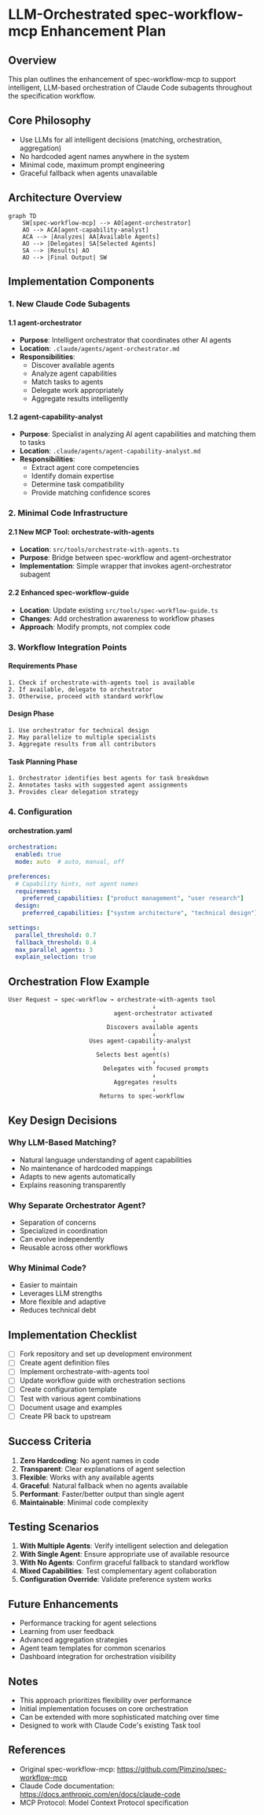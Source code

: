 # LLM-Orchestrated spec-workflow-mcp Enhancement Plan

## Overview
This plan outlines the enhancement of spec-workflow-mcp to support intelligent, LLM-based orchestration of Claude Code subagents throughout the specification workflow.

## Core Philosophy
- Use LLMs for all intelligent decisions (matching, orchestration, aggregation)
- No hardcoded agent names anywhere in the system
- Minimal code, maximum prompt engineering
- Graceful fallback when agents unavailable

## Architecture Overview

```mermaid
graph TD
    SW[spec-workflow-mcp] --> AO[agent-orchestrator]
    AO --> ACA[agent-capability-analyst]
    ACA --> |Analyzes| AA[Available Agents]
    AO --> |Delegates| SA[Selected Agents]
    SA --> |Results| AO
    AO --> |Final Output| SW
```

## Implementation Components

### 1. New Claude Code Subagents

#### 1.1 agent-orchestrator
- **Purpose**: Intelligent orchestrator that coordinates other AI agents
- **Location**: `.claude/agents/agent-orchestrator.md`
- **Responsibilities**:
  - Discover available agents
  - Analyze agent capabilities
  - Match tasks to agents
  - Delegate work appropriately
  - Aggregate results intelligently

#### 1.2 agent-capability-analyst
- **Purpose**: Specialist in analyzing AI agent capabilities and matching them to tasks
- **Location**: `.claude/agents/agent-capability-analyst.md`
- **Responsibilities**:
  - Extract agent core competencies
  - Identify domain expertise
  - Determine task compatibility
  - Provide matching confidence scores

### 2. Minimal Code Infrastructure

#### 2.1 New MCP Tool: orchestrate-with-agents
- **Location**: `src/tools/orchestrate-with-agents.ts`
- **Purpose**: Bridge between spec-workflow and agent-orchestrator
- **Implementation**: Simple wrapper that invokes agent-orchestrator subagent

#### 2.2 Enhanced spec-workflow-guide
- **Location**: Update existing `src/tools/spec-workflow-guide.ts`
- **Changes**: Add orchestration awareness to workflow phases
- **Approach**: Modify prompts, not complex code

### 3. Workflow Integration Points

#### Requirements Phase
```
1. Check if orchestrate-with-agents tool is available
2. If available, delegate to orchestrator
3. Otherwise, proceed with standard workflow
```

#### Design Phase
```
1. Use orchestrator for technical design
2. May parallelize to multiple specialists
3. Aggregate results from all contributors
```

#### Task Planning Phase
```
1. Orchestrator identifies best agents for task breakdown
2. Annotates tasks with suggested agent assignments
3. Provides clear delegation strategy
```

### 4. Configuration

#### orchestration.yaml
```yaml
orchestration:
  enabled: true
  mode: auto  # auto, manual, off
  
preferences:
  # Capability hints, not agent names
  requirements:
    preferred_capabilities: ["product management", "user research"]
  design:
    preferred_capabilities: ["system architecture", "technical design"]
    
settings:
  parallel_threshold: 0.7
  fallback_threshold: 0.4
  max_parallel_agents: 3
  explain_selection: true
```

## Orchestration Flow Example

```
User Request → spec-workflow → orchestrate-with-agents tool
                                         ↓
                              agent-orchestrator activated
                                         ↓
                            Discovers available agents
                                         ↓
                       Uses agent-capability-analyst
                                         ↓
                         Selects best agent(s)
                                         ↓
                           Delegates with focused prompts
                                         ↓
                              Aggregates results
                                         ↓
                          Returns to spec-workflow
```

## Key Design Decisions

### Why LLM-Based Matching?
- Natural language understanding of agent capabilities
- No maintenance of hardcoded mappings
- Adapts to new agents automatically
- Explains reasoning transparently

### Why Separate Orchestrator Agent?
- Separation of concerns
- Specialized in coordination
- Can evolve independently
- Reusable across other workflows

### Why Minimal Code?
- Easier to maintain
- Leverages LLM strengths
- More flexible and adaptive
- Reduces technical debt

## Implementation Checklist

- [ ] Fork repository and set up development environment
- [ ] Create agent definition files
- [ ] Implement orchestrate-with-agents tool
- [ ] Update workflow guide with orchestration sections
- [ ] Create configuration template
- [ ] Test with various agent combinations
- [ ] Document usage and examples
- [ ] Create PR back to upstream

## Success Criteria

1. **Zero Hardcoding**: No agent names in code
2. **Transparent**: Clear explanations of agent selection
3. **Flexible**: Works with any available agents
4. **Graceful**: Natural fallback when no agents available
5. **Performant**: Faster/better output than single agent
6. **Maintainable**: Minimal code complexity

## Testing Scenarios

1. **With Multiple Agents**: Verify intelligent selection and delegation
2. **With Single Agent**: Ensure appropriate use of available resource
3. **With No Agents**: Confirm graceful fallback to standard workflow
4. **Mixed Capabilities**: Test complementary agent collaboration
5. **Configuration Override**: Validate preference system works

## Future Enhancements

- Performance tracking for agent selections
- Learning from user feedback
- Advanced aggregation strategies
- Agent team templates for common scenarios
- Dashboard integration for orchestration visibility

## Notes

- This approach prioritizes flexibility over performance
- Initial implementation focuses on core orchestration
- Can be extended with more sophisticated matching over time
- Designed to work with Claude Code's existing Task tool

## References

- Original spec-workflow-mcp: https://github.com/Pimzino/spec-workflow-mcp
- Claude Code documentation: https://docs.anthropic.com/en/docs/claude-code
- MCP Protocol: Model Context Protocol specification